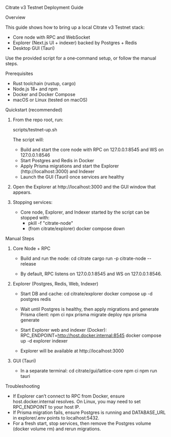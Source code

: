 Citrate v3 Testnet Deployment Guide

Overview

This guide shows how to bring up a local Citrate v3 Testnet stack:

- Core node with RPC and WebSocket
- Explorer (Next.js UI + indexer) backed by Postgres + Redis
- Desktop GUI (Tauri)

Use the provided script for a one‑command setup, or follow the manual steps.

Prerequisites

- Rust toolchain (rustup, cargo)
- Node.js 18+ and npm
- Docker and Docker Compose
- macOS or Linux (tested on macOS)

Quickstart (recommended)

1) From the repo root, run:

   scripts/testnet-up.sh

   The script will:
   - Build and start the core node with RPC on 127.0.0.1:8545 and WS on 127.0.0.1:8546
   - Start Postgres and Redis in Docker
   - Apply Prisma migrations and start the Explorer (http://localhost:3000) and Indexer
   - Launch the GUI (Tauri) once services are healthy

2) Open the Explorer at http://localhost:3000 and the GUI window that appears.

3) Stopping services:
   - Core node, Explorer, and Indexer started by the script can be stopped with:
     - pkill -f "citrate-node"
     - (from citrate/explorer) docker compose down

Manual Steps

1) Core Node + RPC

   - Build and run the node:
     cd citrate
     cargo run -p citrate-node --release

   - By default, RPC listens on 127.0.0.1:8545 and WS on 127.0.0.1:8546.

2) Explorer (Postgres, Redis, Web, Indexer)

   - Start DB and cache:
     cd citrate/explorer
     docker compose up -d postgres redis

   - Wait until Postgres is healthy, then apply migrations and generate Prisma client:
     npm ci
     npx prisma migrate deploy
     npx prisma generate

   - Start Explorer web and indexer (Docker):
     RPC_ENDPOINT=http://host.docker.internal:8545 docker compose up -d explorer indexer

   - Explorer will be available at http://localhost:3000

3) GUI (Tauri)

   - In a separate terminal:
     cd citrate/gui/lattice-core
     npm ci
     npm run tauri

Troubleshooting

- If Explorer can’t connect to RPC from Docker, ensure host.docker.internal resolves. On Linux, you may need to set RPC_ENDPOINT to your host IP.
- If Prisma migration fails, ensure Postgres is running and DATABASE_URL in explorer/.env points to localhost:5432.
- For a fresh start, stop services, then remove the Postgres volume (docker volume rm) and rerun migrations.

